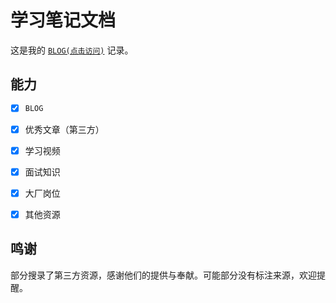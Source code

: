 # 学习笔记文档

这是我的 [`BLOG(点击访问)`](https://2462870727.github.io/study/#/) 记录。

## 能力

- [x] `BLOG`
- [x] 优秀文章（第三方）
- [x] 学习视频
- [x] 面试知识
- [x] 大厂岗位
- [x] 其他资源


## 鸣谢

部分搜录了第三方资源，感谢他们的提供与奉献。可能部分没有标注来源，欢迎提醒。
